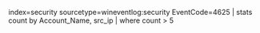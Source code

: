 index=security sourcetype=wineventlog:security EventCode=4625
| stats count by Account_Name, src_ip
| where count > 5
